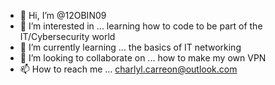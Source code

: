 - 👋 Hi, I’m @12OBIN09
- 👀 I’m interested in ... learning how to code to be part of the IT/Cybersecurity world
- 🌱 I’m currently learning ... the basics of IT networking
- 💞️ I’m looking to collaborate on ... how to make my own VPN
- 📫 How to reach me ... charlyl.carreon@outlook.com

<!---
12OBIN09/12OBIN09 is a ✨ special ✨ repository because its `README.md` (this file) appears on your GitHub profile.
You can click the Preview link to take a look at your changes.
--->
